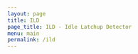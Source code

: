 ```yaml
---
layout: page
title: ILD
page_title: ILD - Idle Latchup Detector
menu: main
permalink: /ild
---
```


